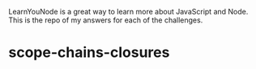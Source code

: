 LearnYouNode is a great way to learn more about JavaScript and Node.
This is the repo of my answers for each of the challenges.
# scope-chains-closures
